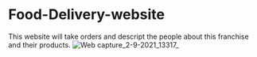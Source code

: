 # Food-Delivery-website
This website will take orders and descript the people about this franchise and their products.
![Web capture_2-9-2021_13317_](https://user-images.githubusercontent.com/78155393/131741302-f78539de-7164-4fb9-8459-d720e52a2cd3.jpeg)
